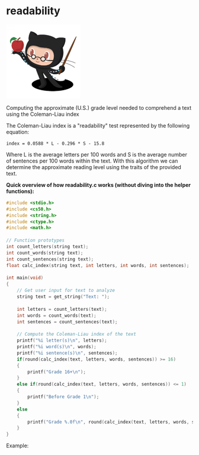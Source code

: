 # readability
<img src="images/github-logo-octocat-1.jpg" width = 200>

Computing the approximate (U.S.) grade level needed to comprehend a text using the Coleman-Liau index

The Coleman-Liau index is a "readability" test represented by the following equation:
```
index = 0.0588 * L - 0.296 * S - 15.8
```
Where L is the average letters per 100 words and S is the average number of sentences per 100 words within the text. With this algorithm we can determine the approximate reading level using the traits of the provided text.

**Quick overview of how readability.c works (without diving into the helper functions):**
```c
#include <stdio.h>
#include <cs50.h>
#include <string.h>
#include <ctype.h>
#include <math.h>

// Function prototypes
int count_letters(string text);
int count_words(string text);
int count_sentences(string text);
float calc_index(string text, int letters, int words, int sentences);

int main(void)
{
    // Get user input for text to analyze
    string text = get_string("Text: ");

    int letters = count_letters(text);
    int words = count_words(text);
    int sentences = count_sentences(text);

    // Compute the Coleman-Liau index of the text
    printf("%i letter(s)\n", letters);
    printf("%i word(s)\n", words);
    printf("%i sentence(s)\n", sentences);
    if(round(calc_index(text, letters, words, sentences)) >= 16)
    {
        printf("Grade 16+\n");
    }
    else if(round(calc_index(text, letters, words, sentences)) <= 1)
    {
        printf("Before Grade 1\n");
    }
    else
    {
        printf("Grade %.0f\n", round(calc_index(text, letters, words, sentences)));
    }
}
```

Example:
```console

```
